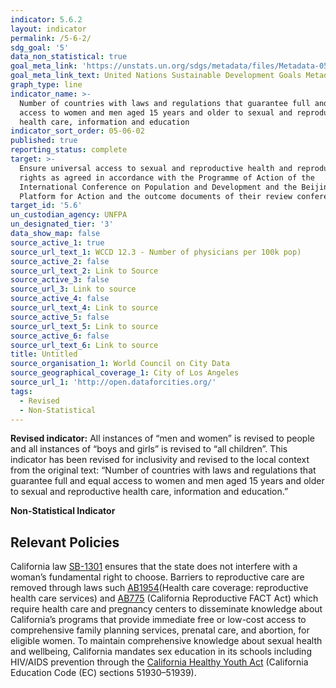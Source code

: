 ```yaml
---
indicator: 5.6.2
layout: indicator
permalink: /5-6-2/
sdg_goal: '5'
data_non_statistical: true
goal_meta_link: 'https://unstats.un.org/sdgs/metadata/files/Metadata-05-06-02.pdf'
goal_meta_link_text: United Nations Sustainable Development Goals Metadata (pdf 634kB)
graph_type: line
indicator_name: >-
  Number of countries with laws and regulations that guarantee full and equal
  access to women and men aged 15 years and older to sexual and reproductive
  health care, information and education
indicator_sort_order: 05-06-02
published: true
reporting_status: complete
target: >-
  Ensure universal access to sexual and reproductive health and reproductive
  rights as agreed in accordance with the Programme of Action of the
  International Conference on Population and Development and the Beijing
  Platform for Action and the outcome documents of their review conferences
target_id: '5.6'
un_custodian_agency: UNFPA
un_designated_tier: '3'
data_show_map: false
source_active_1: true
source_url_text_1: WCCD 12.3 - Number of physicians per 100k pop)
source_active_2: false
source_url_text_2: Link to Source
source_active_3: false
source_url_3: Link to source
source_active_4: false
source_url_text_4: Link to source
source_active_5: false
source_url_text_5: Link to source
source_active_6: false
source_url_text_6: Link to source
title: Untitled
source_organisation_1: World Council on City Data
source_geographical_coverage_1: City of Los Angeles
source_url_1: 'http://open.dataforcities.org/'
tags:
  - Revised
  - Non-Statistical
---
```

**Revised indicator:** All instances of “men and women” is revised to people and all instances of “boys and girls” is revised to “all children”. This indicator has been revised for inclusivity and revised to the local context from the original text: “Number of countries with laws and regulations that guarantee full and equal access to women and men aged 15 years and older to sexual and reproductive health care, information and education.”

**Non-Statistical Indicator**

## Relevant Policies

California law [SB-1301](https://leginfo.legislature.ca.gov/faces/billTextClient.xhtml?bill_id=200120020SB1301) ensures that the state does not interfere with a woman’s fundamental right to choose. Barriers to reproductive care are removed through laws such [AB1954](https://leginfo.legislature.ca.gov/faces/billTextClient.xhtml?bill_id=201520160AB1954)(Health care coverage: reproductive health care services) and [AB775](https://leginfo.legislature.ca.gov/faces/billNavClient.xhtml?bill_id=201520160AB775) (California Reproductive FACT Act) which require health care and pregnancy centers to disseminate knowledge about California’s programs that provide immediate free or low-cost access to comprehensive family planning services, prenatal care, and abortion, for eligible women. To maintain comprehensive knowledge about sexual health and wellbeing, California mandates sex education in its schools including HIV/AIDS prevention through the [California Healthy Youth Act]( https://www.cde.ca.gov/ls/he/se/) (California Education Code (EC) sections 51930–51939).
